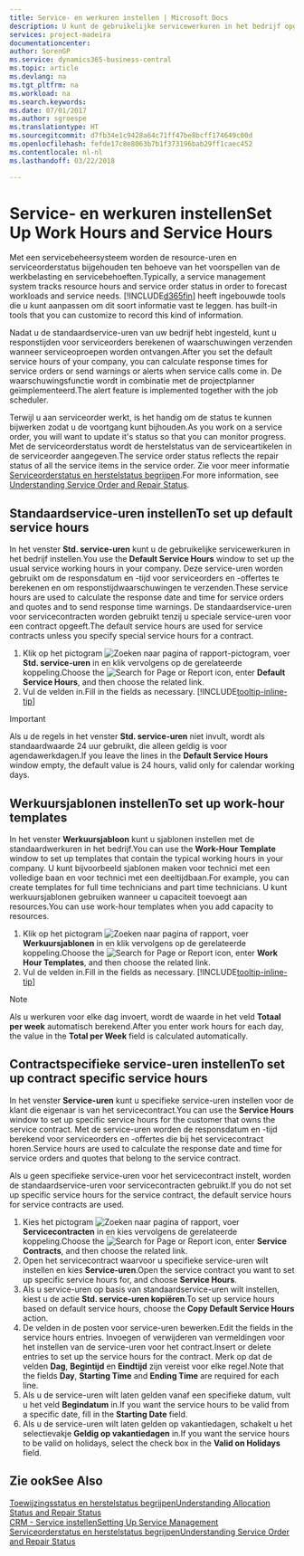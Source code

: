 ```yaml
---
title: Service- en werkuren instellen | Microsoft Docs
description: U kunt de gebruikelijke servicewerkuren in het bedrijf opgeven. Deze service-uren worden gebruikt om de responsdatum en -tijd voor serviceorders en -offertes te berekenen, en om responstijdwaarschuwingen te verzenden.
services: project-madeira
documentationcenter: 
author: SorenGP
ms.service: dynamics365-business-central
ms.topic: article
ms.devlang: na
ms.tgt_pltfrm: na
ms.workload: na
ms.search.keywords: 
ms.date: 07/01/2017
ms.author: sgroespe
ms.translationtype: HT
ms.sourcegitcommit: d7fb34e1c9428a64c71ff47be8bcff174649c00d
ms.openlocfilehash: fefde17c8e8063b7b1f373196bab29ff1caec452
ms.contentlocale: nl-nl
ms.lasthandoff: 03/22/2018

---
```

# <a name="set-up-work-hours-and-service-hours"></a><span data-ttu-id="77749-104">Service- en werkuren instellen</span><span class="sxs-lookup"><span data-stu-id="77749-104">Set Up Work Hours and Service Hours</span></span>
<span data-ttu-id="77749-105">Met een servicebeheersysteem worden de resource-uren en serviceorderstatus bijgehouden ten behoeve van het voorspellen van de werkbelasting en servicebehoeften.</span><span class="sxs-lookup"><span data-stu-id="77749-105">Typically, a service management system tracks resource hours and service order status in order to forecast workloads and service needs.</span></span> [!INCLUDE[d365fin](includes/d365fin_md.md)]<span data-ttu-id="77749-106"> heeft ingebouwde tools die u kunt aanpassen om dit soort informatie vast te leggen.</span><span class="sxs-lookup"><span data-stu-id="77749-106"> has built-in tools that you can customize to record this kind of information.</span></span>  
  
<span data-ttu-id="77749-107">Nadat u de standaardservice-uren van uw bedrijf hebt ingesteld, kunt u responstijden voor serviceorders berekenen of waarschuwingen verzenden wanneer serviceoproepen worden ontvangen.</span><span class="sxs-lookup"><span data-stu-id="77749-107">After you set the default service hours of your company, you can calculate response times for service orders or send warnings or alerts when service calls come in.</span></span> <span data-ttu-id="77749-108">De waarschuwingsfunctie wordt in combinatie met de projectplanner geïmplementeerd.</span><span class="sxs-lookup"><span data-stu-id="77749-108">The alert feature is implemented together with the job scheduler.</span></span>   
  
<span data-ttu-id="77749-109">Terwijl u aan serviceorder werkt, is het handig om de status te kunnen bijwerken zodat u de voortgang kunt bijhouden.</span><span class="sxs-lookup"><span data-stu-id="77749-109">As you work on a service order, you will want to update it's status so that you can monitor progress.</span></span> <span data-ttu-id="77749-110">Met de serviceorderstatus wordt de herstelstatus van de serviceartikelen in de serviceorder aangegeven.</span><span class="sxs-lookup"><span data-stu-id="77749-110">The service order status reflects the repair status of all the service items in the service order.</span></span> <span data-ttu-id="77749-111">Zie voor meer informatie [Serviceorderstatus en herstelstatus begrijpen](service-order-repair-status.md).</span><span class="sxs-lookup"><span data-stu-id="77749-111">For more information, see [Understanding Service Order and Repair Status](service-order-repair-status.md).</span></span> 

## <a name="to-set-up-default-service-hours"></a><span data-ttu-id="77749-112">Standaardservice-uren instellen</span><span class="sxs-lookup"><span data-stu-id="77749-112">To set up default service hours</span></span>  
<span data-ttu-id="77749-113">In het venster **Std. service-uren** kunt u de gebruikelijke servicewerkuren in het bedrijf instellen.</span><span class="sxs-lookup"><span data-stu-id="77749-113">You use the **Default Service Hours** window to set up the usual service working hours in your company.</span></span> <span data-ttu-id="77749-114">Deze service-uren worden gebruikt om de responsdatum en -tijd voor serviceorders en -offertes te berekenen en om responstijdwaarschuwingen te verzenden.</span><span class="sxs-lookup"><span data-stu-id="77749-114">These service hours are used to calculate the response date and time for service orders and quotes and to send response time warnings.</span></span> <span data-ttu-id="77749-115">De standaardservice-uren voor servicecontracten worden gebruikt tenzij u speciale service-uren voor een contract opgeeft.</span><span class="sxs-lookup"><span data-stu-id="77749-115">The default service hours are used for service contracts unless you specify special service hours for a contract.</span></span>  
  
1. <span data-ttu-id="77749-116">Klik op het pictogram ![Zoeken naar pagina of rapport](media/ui-search/search_small.png "Zoeken naar pagina of rapport")-pictogram, voer **Std. service-uren** in en klik vervolgens op de gerelateerde koppeling.</span><span class="sxs-lookup"><span data-stu-id="77749-116">Choose the ![Search for Page or Report](media/ui-search/search_small.png "Search for Page or Report icon") icon, enter **Default Service Hours**, and then choose the related link.</span></span>  
2. <span data-ttu-id="77749-117">Vul de velden in.</span><span class="sxs-lookup"><span data-stu-id="77749-117">Fill in the fields as necessary.</span></span> [!INCLUDE[tooltip-inline-tip](includes/tooltip-inline-tip_md.md)]  
  
> [!IMPORTANT]  
>  <span data-ttu-id="77749-118">Als u de regels in het venster **Std. service-uren** niet invult, wordt als standaardwaarde 24 uur gebruikt, die alleen geldig is voor agendawerkdagen.</span><span class="sxs-lookup"><span data-stu-id="77749-118">If you leave the lines in the **Default Service Hours** window empty, the default value is 24 hours, valid only for calendar working days.</span></span>  
  
## <a name="to-set-up-work-hour-templates"></a><span data-ttu-id="77749-119">Werkuursjablonen instellen</span><span class="sxs-lookup"><span data-stu-id="77749-119">To set up work-hour templates</span></span>
<span data-ttu-id="77749-120">In het venster **Werkuursjabloon** kunt u sjablonen instellen met de standaardwerkuren in het bedrijf.</span><span class="sxs-lookup"><span data-stu-id="77749-120">You can use the **Work-Hour Template** window to set up templates that contain the typical working hours in your company.</span></span> <span data-ttu-id="77749-121">U kunt bijvoorbeeld sjablonen maken voor technici met een volledige baan en voor technici met een deeltijdbaan.</span><span class="sxs-lookup"><span data-stu-id="77749-121">For example, you can create templates for full time technicians and part time technicians.</span></span> <span data-ttu-id="77749-122">U kunt werkuursjablonen gebruiken wanneer u capaciteit toevoegt aan resources.</span><span class="sxs-lookup"><span data-stu-id="77749-122">You can use work-hour templates when you add capacity to resources.</span></span>  
  
1. <span data-ttu-id="77749-123">Klik op het pictogram ![Zoeken naar pagina of rapport](media/ui-search/search_small.png "pictogram Zoeken naar pagina of rapport"), voer **Werkuursjablonen** in en klik vervolgens op de gerelateerde koppeling.</span><span class="sxs-lookup"><span data-stu-id="77749-123">Choose the ![Search for Page or Report](media/ui-search/search_small.png "Search for Page or Report icon") icon, enter **Work Hour Templates**, and then choose the related link.</span></span>  
2. <span data-ttu-id="77749-124">Vul de velden in.</span><span class="sxs-lookup"><span data-stu-id="77749-124">Fill in the fields as necessary.</span></span> [!INCLUDE[tooltip-inline-tip](includes/tooltip-inline-tip_md.md)]  
  
> [!Note]
> <span data-ttu-id="77749-125">Als u werkuren voor elke dag invoert, wordt de waarde in het veld **Totaal per week** automatisch berekend.</span><span class="sxs-lookup"><span data-stu-id="77749-125">After you enter work hours for each day, the value in the **Total per Week** field is calculated automatically.</span></span>  

## <a name="to-set-up-contract-specific-service-hours"></a><span data-ttu-id="77749-126">Contractspecifieke service-uren instellen</span><span class="sxs-lookup"><span data-stu-id="77749-126">To set up contract specific service hours</span></span>  
<span data-ttu-id="77749-127">In het venster **Service-uren** kunt u specifieke service-uren instellen voor de klant die eigenaar is van het servicecontract.</span><span class="sxs-lookup"><span data-stu-id="77749-127">You can use the **Service Hours** window to set up specific service hours for the customer that owns the service contract.</span></span> <span data-ttu-id="77749-128">Met de service-uren worden de responsdatum en -tijd berekend voor serviceorders en -offertes die bij het servicecontract horen.</span><span class="sxs-lookup"><span data-stu-id="77749-128">Service hours are used to calculate the response date and time for service orders and quotes that belong to the service contract.</span></span>  
  
<span data-ttu-id="77749-129">Als u geen specifieke service-uren voor het servicecontract instelt, worden de standaardservice-uren voor servicecontracten gebruikt.</span><span class="sxs-lookup"><span data-stu-id="77749-129">If you do not set up specific service hours for the service contract, the default service hours for service contracts are used.</span></span>  
  
1. <span data-ttu-id="77749-130">Kies het pictogram ![Zoeken naar pagina of rapport](media/ui-search/search_small.png "pictogram Zoeken naar pagina of rapport"), voer **Servicecontracten** in en kies vervolgens de gerelateerde koppeling.</span><span class="sxs-lookup"><span data-stu-id="77749-130">Choose the ![Search for Page or Report](media/ui-search/search_small.png "Search for Page or Report icon") icon, enter **Service Contracts**, and then choose the related link.</span></span>  
2. <span data-ttu-id="77749-131">Open het servicecontract waarvoor u specifieke service-uren wilt instellen en kies **Service-uren**.</span><span class="sxs-lookup"><span data-stu-id="77749-131">Open the service contract you want to set up specific service hours for, and choose **Service Hours**.</span></span>  
4. <span data-ttu-id="77749-132">Als u service-uren op basis van standaardservice-uren wilt instellen, kiest u de actie **Std. service-uren kopiëren**.</span><span class="sxs-lookup"><span data-stu-id="77749-132">To set up service hours based on default service hours, choose the **Copy Default Service Hours** action.</span></span>  
5. <span data-ttu-id="77749-133">De velden in de posten voor service-uren bewerken.</span><span class="sxs-lookup"><span data-stu-id="77749-133">Edit the fields in the service hours entries.</span></span> <span data-ttu-id="77749-134">Invoegen of verwijderen van vermeldingen voor het instellen van de service-uren voor het contract.</span><span class="sxs-lookup"><span data-stu-id="77749-134">Insert or delete entries to set up the service hours for the contract.</span></span> <span data-ttu-id="77749-135">Merk op dat de velden **Dag**, **Begintijd** en **Eindtijd** zijn vereist voor elke regel.</span><span class="sxs-lookup"><span data-stu-id="77749-135">Note that the fields **Day**, **Starting Time** and **Ending Time** are required for each line.</span></span>  
6. <span data-ttu-id="77749-136">Als u de service-uren wilt laten gelden vanaf een specifieke datum, vult u het veld **Begindatum** in.</span><span class="sxs-lookup"><span data-stu-id="77749-136">If you want the service hours to be valid from a specific date, fill in the **Starting Date** field.</span></span>  
7. <span data-ttu-id="77749-137">Als u de service-uren wilt laten gelden op vakantiedagen, schakelt u het selectievakje **Geldig op vakantiedagen** in.</span><span class="sxs-lookup"><span data-stu-id="77749-137">If you want the service hours to be valid on holidays, select the check box in the **Valid on Holidays** field.</span></span>  

## <a name="see-also"></a><span data-ttu-id="77749-138">Zie ook</span><span class="sxs-lookup"><span data-stu-id="77749-138">See Also</span></span>  
[<span data-ttu-id="77749-139">Toewijzingsstatus en herstelstatus begrijpen</span><span class="sxs-lookup"><span data-stu-id="77749-139">Understanding Allocation Status and Repair Status</span></span>](service-allocation-status-and-repair-status.md)  
[<span data-ttu-id="77749-140">CRM - Service instellen</span><span class="sxs-lookup"><span data-stu-id="77749-140">Setting Up Service Management</span></span>](service-setup-service.md)  
[<span data-ttu-id="77749-141">Serviceorderstatus en herstelstatus begrijpen</span><span class="sxs-lookup"><span data-stu-id="77749-141">Understanding Service Order and Repair Status</span></span>](service-order-repair-status.md)  

